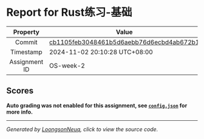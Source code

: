 # Report for Rust练习-基础

| Property | Value |
|:--------:|-------|
| Commit | [cb1105feb3048461b5d6aebb76d6ecbd4ab672b1](https://github.com/Loongson-neuq/rust-basic-01-eviarch666/tree/cb1105feb3048461b5d6aebb76d6ecbd4ab672b1) |
| Timestamp | 2024-11-02 20:10:28 UTC+08:00 |
| Assignment ID | OS-week-2 |
## Scores
**Auto grading was not enabled for this assignment, see [`config.json`](https://github.com/Loongson-neuq/rust-basic-01-eviarch666/blob/cb1105feb3048461b5d6aebb76d6ecbd4ab672b1/.assignment/config.json) for more info.**

-----------
*Generated by [LoongsonNeuq](https://github.com/Loongson-Neuq/LoongsonNeuq), click to view the source code.*
